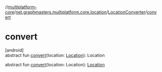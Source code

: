 //[multiplatform-core](../../../index.md)/[net.graphmasters.multiplatform.core.location](../index.md)/[LocationConverter](index.md)/[convert](convert.md)

# convert

[android]\
abstract fun [convert](convert.md)(location: [Location](https://developer.android.com/reference/kotlin/android/location/Location.html)): Location

abstract fun [convert](convert.md)(location: Location): [Location](https://developer.android.com/reference/kotlin/android/location/Location.html)
